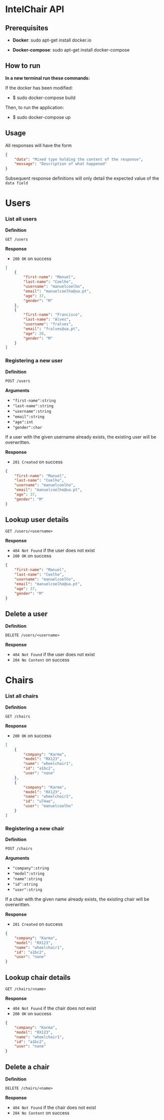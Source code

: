 # IntelChair API

## Prerequisites

- **Docker**:
sudo apt-get install docker.io

- **Docker-compose**:
sudo apt-get install docker-compose

## How to run

**In a new terminal run these commands:**<br>

If the docker has been modified:<br>

- $ sudo docker-compose build<br>

Then, to run the application:<br>

- $ sudo docker-compose up

## Usage


All responses will have the form

```json
{
    "data": "Mixed type holding the content of the response",
    "message": "Description of what happened"
}
```

Subsequent response definitions will only detail the expected value of the `data field`
# Users
### List all users

**Definition**

`GET /users`

**Response**

- `200 OK` on success

```json
[
    {
        "first-name": "Manuel",
        "last-name": "Coelho",
        "username": "manuelcoelho",
        "email": "manuelcoelho@ua.pt",
        "age": 37,
        "gender": "M"
    },
    {
        "first-name": "Francisco",
        "last-name": "Alves",
        "username": "fralves",
        "email": "fralves@ua.pt",
        "age": 28,
        "gender": "M"
    }
]
```

### Registering a new user

**Definition**

`POST /users`

**Arguments**

- `"first-name":string`
- `"last-name":string`
- `"username":string`
- `"email":string`
- `"age":int`
- `"gender":char`


If a user with the given username already exists, the existing user will be overwritten.

**Response**

- `201 Created` on success

```json
{
    "first-name": "Manuel",
    "last-name": "Coelho",
    "username": "manuelcoelho",
    "email": "manuelcoelho@ua.pt",
    "age": 37,
    "gender": "M"
}
```

## Lookup user details

`GET /users/<username>`

**Response**

- `404 Not Found` if the user does not exist
- `200 OK` on success

```json
{
    "first-name": "Manuel",
    "last-name": "Coelho",
    "username": "manuelcoelho",
    "email": "manuelcoelho@ua.pt",
    "age": 37,
    "gender": "M"
}
```

## Delete a user

**Definition**

`DELETE /users/<username>`

**Response**

- `404 Not Found` if the user does not exist
- `204 No Content` on success


# Chairs
### List all chairs

**Definition**

`GET /chairs`

**Response**

- `200 OK` on success

```json
[
    {
        "company": "Karma",
        "model": "RX123",
        "name": "wheelchair1",
        "id": "a1bc2",
        "user": "none"
    },
    {
        "company": "Karma",
        "model": "RX123",
        "name": "wheelchair2",
        "id": "u74ao",
        "user": "manuelcoelho"
    }
]
```

### Registering a new chair

**Definition**

`POST /chairs`

**Arguments**

- `"company":string`
- `"model":string`
- `"name":string`
- `"id":string`
- `"user":string`


If a chair with the given name already exists, the existing chair will be overwritten.

**Response**

- `201 Created` on success

```json
{
    "company": "Karma",
    "model": "RX123",
    "name": "wheelchair1",
    "id": "a1bc2",
    "user": "none"
}
```

## Lookup chair details

`GET /chairs/<name>`

**Response**

- `404 Not Found` if the chair does not exist
- `200 OK` on success

```json
{
    "company": "Karma",
    "model": "RX123",
    "name": "wheelchair1",
    "id": "a1bc2",
    "user": "none"
}
```

## Delete a chair

**Definition**

`DELETE /chairs/<name>`

**Response**

- `404 Not Found` if the chair does not exist
- `204 No Content` on success

